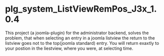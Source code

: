 # plg_system_ListViewRemPos_J3x_1.0.4

This project (a joomla-plugin) for the administrator backend, solves the problem, that when selecting an entry 
in a joomla listview the return to the listview goes not to the top(joomla standard) entry.
You will return exaxtly to your postion in the liestview, where you were, at selecting time.
